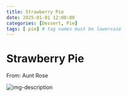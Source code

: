 ```yaml
---
title: Strawberry Pie
date: 2025-01-01 12:00:00
categories: [Dessert, Pie]
tags: [ pie] # tag names must be lowercase
---
```


# Strawberry Pie
From: Aunt Rose

![img-description](https://pbs.twimg.com/media/GgopR0aWYAAb8j2?format=jpg&name=900x900)